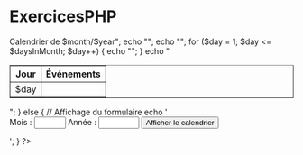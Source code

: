 # ExercicesPHP

<?php
// Formulaire pour sélectionner un mois et une année
if ($_SERVER['REQUEST_METHOD'] === 'POST') {
    $month = $_POST['month'];
    $year = $_POST['year'];
    $daysInMonth = cal_days_in_month(CAL_GREGORIAN, $month, $year);

    echo "<h1>Calendrier de $month/$year</h1>";
    echo "<table border='1'>";
    echo "<tr><th>Jour</th><th>Événements</th></tr>";

    for ($day = 1; $day <= $daysInMonth; $day++) {
        echo "<tr><td>$day</td><td></td></tr>";
    }
    echo "</table>";
} else {
    // Affichage du formulaire
    echo '<form method="POST">
        <label for="month">Mois :</label>
        <input type="number" name="month" min="1" max="12" required>
        <label for="year">Année :</label>
        <input type="number" name="year" min="1900" max="2100" required>
        <button type="submit">Afficher le calendrier</button>
    </form>';
}
?>

